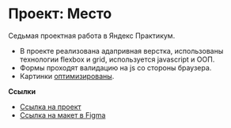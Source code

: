 # Проект: Место

Седьмая проектная работа в Яндекс Практикум.

* В проекте реализована адапривная верстка, использованы технологии flexbox и grid, используется javascript и ООП.
* Формы проходят валидацию на js со стороны браузера.
* Картинки [оптимизированы](https://tinypng.com/).

**Ссылки**
* [Ссылка на проект](https://dyakovlevich.github.io/mesto/)
* [Ссылка на макет в Figma](https://www.figma.com/file/2cn9N9jSkmxD84oJik7xL7/JavaScript.-Sprint-4?node-id=0%3A1)